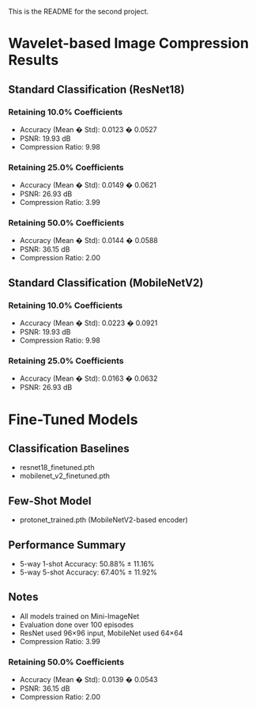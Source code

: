 This is the README for the second project.

# Wavelet-based Image Compression Results

## Standard Classification (ResNet18)
### Retaining 10.0% Coefficients
- Accuracy (Mean � Std): 0.0123 � 0.0527
- PSNR: 19.93 dB
- Compression Ratio: 9.98

### Retaining 25.0% Coefficients
- Accuracy (Mean � Std): 0.0149 � 0.0621
- PSNR: 26.93 dB
- Compression Ratio: 3.99

### Retaining 50.0% Coefficients
- Accuracy (Mean � Std): 0.0144 � 0.0588
- PSNR: 36.15 dB
- Compression Ratio: 2.00

## Standard Classification (MobileNetV2)
### Retaining 10.0% Coefficients
- Accuracy (Mean � Std): 0.0223 � 0.0921
- PSNR: 19.93 dB
- Compression Ratio: 9.98

### Retaining 25.0% Coefficients
- Accuracy (Mean � Std): 0.0163 � 0.0632
- PSNR: 26.93 dB

# Fine-Tuned Models

## Classification Baselines
- resnet18_finetuned.pth
- mobilenet_v2_finetuned.pth

## Few-Shot Model
- protonet_trained.pth (MobileNetV2-based encoder)

## Performance Summary
- 5-way 1-shot Accuracy: 50.88% ± 11.16%
- 5-way 5-shot Accuracy: 67.40% ± 11.92%

## Notes
- All models trained on Mini-ImageNet
- Evaluation done over 100 episodes
- ResNet used 96×96 input, MobileNet used 64×64
- Compression Ratio: 3.99

### Retaining 50.0% Coefficients
- Accuracy (Mean � Std): 0.0139 � 0.0543
- PSNR: 36.15 dB
- Compression Ratio: 2.00
